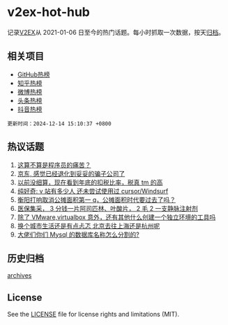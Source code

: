 # v2ex-hot-hub

 记录[V2EX](https://www.v2ex.com/)从 2021-01-06 日至今的热门话题。每小时抓取一次数据，按天[归档](archives)。
 
 ## 相关项目

- [GitHub热榜](https://github.com/lonnyzhang423/github-hot-hub)
- [知乎热榜](https://github.com/lonnyzhang423/zhihu-hot-hub)
- [微博热榜](https://github.com/lonnyzhang423/weibo-hot-hub)
- [头条热榜](https://github.com/lonnyzhang423/toutiao-hot-hub)
- [抖音热榜](https://github.com/lonnyzhang423/douyin-hot-hub)


 `更新时间：2024-12-14 15:10:37 +0800`

## 热议话题

1. [这算不算是程序员的痛苦？](https://www.v2ex.com/t/1097445)
1. [京东, 感觉已经退化到妥妥的骗子公司了](https://www.v2ex.com/t/1097316)
1. [以前没细算，现在看到年底的扣税比率，税真 tm 的高](https://www.v2ex.com/t/1097477)
1. [纯好奇: v 站有多少人 还未尝试使用过 cursor/Windsurf](https://www.v2ex.com/t/1097327)
1. [衡阳打响取消公摊面积第一 q，公摊面积时代要过去了吗？](https://www.v2ex.com/t/1097330)
1. [医保集采， 3 分钱一片阿司匹林、叶酸片， 2 毛 2 一支静脉注射剂](https://www.v2ex.com/t/1097421)
1. [除了 VMware,virtualbox 意外，还有其他什么创建一个独立环境的工具吗](https://www.v2ex.com/t/1097313)
1. [换个城市生活还是有点忐忑 北京去往上海还是杭州呢](https://www.v2ex.com/t/1097310)
1. [大佬们你们 Mysql 的数据库名称怎么分割的?](https://www.v2ex.com/t/1097350)

## 历史归档

[archives](archives)

## License

See the [LICENSE](LICENSE) file for license rights and limitations (MIT).
